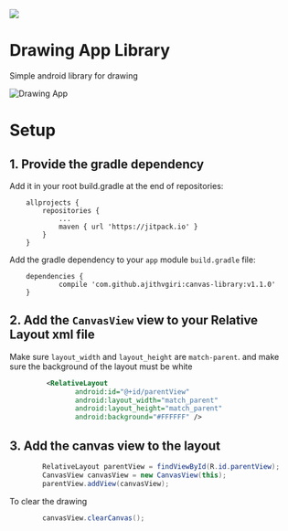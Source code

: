 [![](https://jitpack.io/v/ajithvgiri/canvas-library.svg)](https://jitpack.io/#ajithvgiri/canvas-library)

# Drawing App Library
Simple android library for drawing

![Drawing App]((https://i.imgur.com/tNgmdNY.png))

# Setup
## 1. Provide the gradle dependency

Add it in your root build.gradle at the end of repositories:
```
	allprojects {
		repositories {
			...
			maven { url 'https://jitpack.io' }
		}
	}
```

Add the gradle dependency to your `app` module `build.gradle` file:

```
	dependencies {
	        compile 'com.github.ajithvgiri:canvas-library:v1.1.0'
	}

```

## 2. Add the `CanvasView` view to your Relative Layout xml file

Make sure `layout_width` and `layout_height` are `match-parent`. and make sure the background of the layout must be white

``` xml
         <RelativeLayout
                android:id="@+id/parentView"
                android:layout_width="match_parent"
                android:layout_height="match_parent"
                android:background="#FFFFFF" />
```

## 3. Add the canvas view to the layout

``` java
        RelativeLayout parentView = findViewById(R.id.parentView);
        CanvasView canvasView = new CanvasView(this);
        parentView.addView(canvasView);
```

To clear the drawing

``` java
        canvasView.clearCanvas();
```
